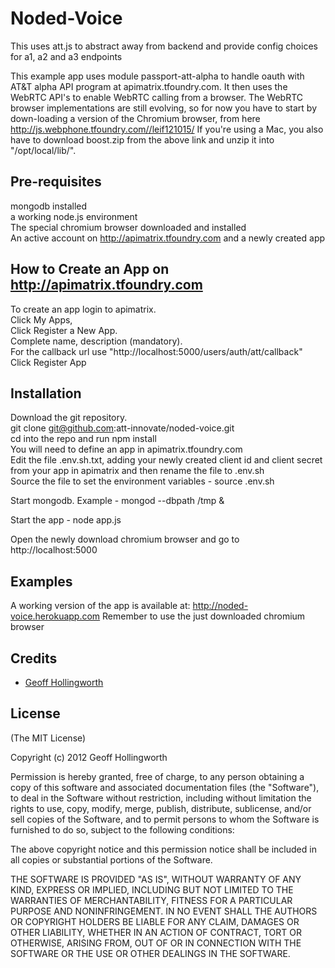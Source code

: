 # Noded-Voice

This uses att.js to abstract away from backend and provide config choices for a1, a2 and a3 endpoints

This example app uses module passport-att-alpha to handle oauth with AT&T alpha API program at apimatrix.tfoundry.com.
It then uses the WebRTC API's to enable WebRTC calling from a browser.
The WebRTC browser implementations are still evolving, so for now you have to start by down-loading a version of the Chromium browser, from here  http://js.webphone.tfoundry.com//leif121015/
If you're using a Mac, you also have to download boost.zip from the above link and unzip it into "/opt/local/lib/".

## Pre-requisites

mongodb installed  
a working node.js environment  
The special chromium browser downloaded and installed  
An active account on http://apimatrix.tfoundry.com and a newly created app  

## How to Create an App on http://apimatrix.tfoundry.com

To create an app login to apimatrix.  
Click My Apps,  
Click Register a New App.  
Complete name, description (mandatory).  
For the callback url use "http://localhost:5000/users/auth/att/callback"  
Click Register App

## Installation

Download the git repository.  
git clone git@github.com:att-innovate/noded-voice.git  
cd into the repo and run npm install  
You will need to define an app in apimatrix.tfoundry.com  
Edit the file .env.sh.txt, adding your newly created client id and client secret from your app in apimatrix and then rename the file to .env.sh  
Source the file to set the environment variables - source .env.sh  

Start mongodb.  Example - mongod --dbpath /tmp &

Start the app - node app.js

Open the newly download chromium browser and go to http://localhost:5000

## Examples

A working version of the app is available at: http://noded-voice.herokuapp.com  Remember to use the just downloaded chromium browser

## Credits

  - [Geoff Hollingworth](http://github.com/eusholli)

## License

(The MIT License)

Copyright (c) 2012 Geoff Hollingworth

Permission is hereby granted, free of charge, to any person obtaining a copy of
this software and associated documentation files (the "Software"), to deal in
the Software without restriction, including without limitation the rights to
use, copy, modify, merge, publish, distribute, sublicense, and/or sell copies of
the Software, and to permit persons to whom the Software is furnished to do so,
subject to the following conditions:

The above copyright notice and this permission notice shall be included in all
copies or substantial portions of the Software.

THE SOFTWARE IS PROVIDED "AS IS", WITHOUT WARRANTY OF ANY KIND, EXPRESS OR
IMPLIED, INCLUDING BUT NOT LIMITED TO THE WARRANTIES OF MERCHANTABILITY, FITNESS
FOR A PARTICULAR PURPOSE AND NONINFRINGEMENT. IN NO EVENT SHALL THE AUTHORS OR
COPYRIGHT HOLDERS BE LIABLE FOR ANY CLAIM, DAMAGES OR OTHER LIABILITY, WHETHER
IN AN ACTION OF CONTRACT, TORT OR OTHERWISE, ARISING FROM, OUT OF OR IN
CONNECTION WITH THE SOFTWARE OR THE USE OR OTHER DEALINGS IN THE SOFTWARE.
